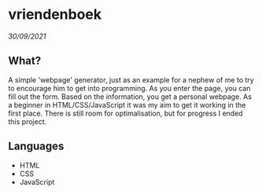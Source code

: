# vriendenboek

*30/09/2021*

## What?

A simple 'webpage' generator, just as an example for a nephew of me to try to encourage him to get into programming.
As you enter the page, you can fill out the form. Based on the information, you get a personal webpage.
As a beginner in HTML/CSS/JavaScript it was my aim to get it working in the first place. There is still room for optimalisation, but for progress I ended this project.

## Languages

* HTML
* CSS
* JavaScript